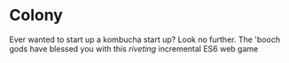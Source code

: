 # Colony

Ever wanted to start up a kombucha start up? Look no further.
The 'booch gods have blessed you with this *riveting* incremental ES6 web game
